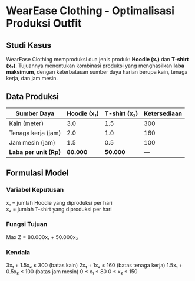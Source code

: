 # WearEase Clothing - Optimalisasi Produksi Outfit

## Studi Kasus
WearEase Clothing memproduksi dua jenis produk: **Hoodie (x₁)** dan **T-shirt (x₂)**.
Tujuannya menentukan kombinasi produksi yang menghasilkan **laba maksimum**, dengan keterbatasan sumber daya harian berupa kain, tenaga kerja, dan jam mesin.

## Data Produksi
| Sumber Daya | Hoodie (x₁) | T-shirt (x₂) | Ketersediaan |
|--------------|-------------|--------------|---------------|
| Kain (meter) | 3.0 | 1.5 | 300 |
| Tenaga kerja (jam) | 2.0 | 1.0 | 160 |
| Jam mesin (jam) | 1.5 | 0.5 | 100 |
| **Laba per unit (Rp)** | **80.000** | **50.000** | — |

## Formulasi Model
### Variabel Keputusan
x₁ = jumlah Hoodie yang diproduksi per hari  
x₂ = jumlah T-shirt yang diproduksi per hari  

### Fungsi Tujuan

Max Z = 80.000x₁ + 50.000x₂

### Kendala

3x₁ + 1.5x₂ ≤ 300      (batas kain) 2x₁ + 1x₂ ≤ 160        (batas tenaga kerja) 1.5x₁ + 0.5x₂ ≤ 100    (batas jam mesin) 0 ≤ x₁ ≤ 80 0 ≤ x₂ ≤ 150
